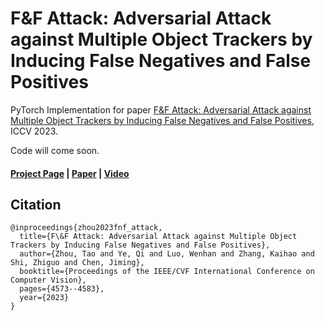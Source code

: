 # F&F Attack: Adversarial Attack against Multiple Object Trackers by Inducing False Negatives and False Positives

PyTorch Implementation for paper [F&F Attack: Adversarial Attack against Multiple Object Trackers by Inducing False Negatives and False Positives]((https://infzhou.github.io/FnFAttack/index.html)), ICCV 2023.

Code will come soon.

#### [Project Page](https://infzhou.github.io/FnFAttack/index.html) | [Paper](https://infzhou.github.io/folder/ZhouTao_F&F_Attack_ICCV2023_main_text+supp.pdf) | [Video](https://infzhou.github.io/folder/Video_F&F_Attack_ICCV_2023.mp4)

## Citation
```
@inproceedings{zhou2023fnf_attack,
  title={F\&F Attack: Adversarial Attack against Multiple Object Trackers by Inducing False Negatives and False Positives},
  author={Zhou, Tao and Ye, Qi and Luo, Wenhan and Zhang, Kaihao and Shi, Zhiguo and Chen, Jiming},
  booktitle={Proceedings of the IEEE/CVF International Conference on Computer Vision},
  pages={4573--4583},
  year={2023}
}
```



